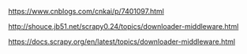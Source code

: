 https://www.cnblogs.com/cnkai/p/7401097.html

http://shouce.jb51.net/scrapy0.24/topics/downloader-middleware.html

https://docs.scrapy.org/en/latest/topics/downloader-middleware.html